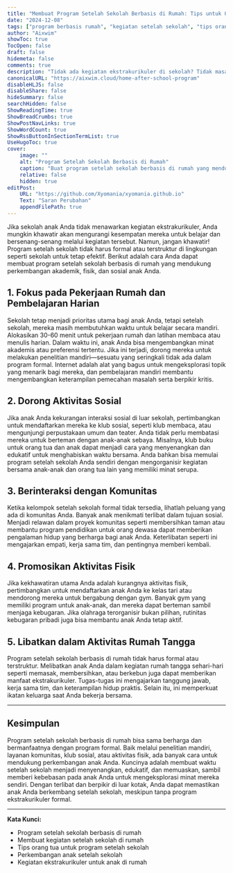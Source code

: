```yaml
---
title: "Membuat Program Setelah Sekolah Berbasis di Rumah: Tips untuk Orang Tua"
date: "2024-12-08"
tags: ["program berbasis rumah", "kegiatan setelah sekolah", "tips orang tua", "perkembangan anak", "kegiatan ekstrakurikuler"]
author: "Aixwim"
showToc: true
TocOpen: false
draft: false
hidemeta: false
comments: true
description: "Tidak ada kegiatan ekstrakurikuler di sekolah? Tidak masalah! Berikut adalah cara Anda dapat membuat program setelah sekolah berbasis di rumah untuk mendukung perkembangan akademik, fisik, dan sosial anak Anda."
canonicalURL: "https://aixwim.cloud/home-after-school-program"
disableHLJS: false
disableShare: false
hideSummary: false
searchHidden: false
ShowReadingTime: true
ShowBreadCrumbs: true
ShowPostNavLinks: true
ShowWordCount: true
ShowRssButtonInSectionTermList: true
UseHugoToc: true
cover:
    image: ""
    alt: "Program Setelah Sekolah Berbasis di Rumah"
    caption: "Buat program setelah sekolah berbasis di rumah yang mendukung pertumbuhan anak Anda."
    relative: false
    hidden: true
editPost:
    URL: "https://github.com/Xyomania/xyomania.github.io"
    Text: "Saran Perubahan"
    appendFilePath: true
---
```


Jika sekolah anak Anda tidak menawarkan kegiatan ekstrakurikuler, Anda mungkin khawatir akan mengurangi kesempatan mereka untuk belajar dan bersenang-senang melalui kegiatan tersebut. Namun, jangan khawatir! Program setelah sekolah tidak harus formal atau terstruktur di lingkungan seperti sekolah untuk tetap efektif. Berikut adalah cara Anda dapat membuat program setelah sekolah berbasis di rumah yang mendukung perkembangan akademik, fisik, dan sosial anak Anda.

<!--more-->

## 1. **Fokus pada Pekerjaan Rumah dan Pembelajaran Harian**

Sekolah tetap menjadi prioritas utama bagi anak Anda, tetapi setelah sekolah, mereka masih membutuhkan waktu untuk belajar secara mandiri. Alokasikan 30-60 menit untuk pekerjaan rumah dan latihan membaca atau menulis harian. Dalam waktu ini, anak Anda bisa mengembangkan minat akademis atau preferensi tertentu. Jika ini terjadi, dorong mereka untuk melakukan penelitian mandiri—sesuatu yang seringkali tidak ada dalam program formal. Internet adalah alat yang bagus untuk mengeksplorasi topik yang menarik bagi mereka, dan pembelajaran mandiri membantu mengembangkan keterampilan pemecahan masalah serta berpikir kritis.

## 2. **Dorong Aktivitas Sosial**

Jika anak Anda kekurangan interaksi sosial di luar sekolah, pertimbangkan untuk mendaftarkan mereka ke klub sosial, seperti klub membaca, atau mengunjungi perpustakaan umum dan teater. Anda tidak perlu membatasi mereka untuk berteman dengan anak-anak sebaya. Misalnya, klub buku untuk orang tua dan anak dapat menjadi cara yang menyenangkan dan edukatif untuk menghabiskan waktu bersama. Anda bahkan bisa memulai program setelah sekolah Anda sendiri dengan mengorganisir kegiatan bersama anak-anak dan orang tua lain yang memiliki minat serupa.

## 3. **Berinteraksi dengan Komunitas**

Ketika kelompok setelah sekolah formal tidak tersedia, lihatlah peluang yang ada di komunitas Anda. Banyak anak menikmati terlibat dalam tujuan sosial. Menjadi relawan dalam proyek komunitas seperti membersihkan taman atau membantu program pendidikan untuk orang dewasa dapat memberikan pengalaman hidup yang berharga bagi anak Anda. Keterlibatan seperti ini mengajarkan empati, kerja sama tim, dan pentingnya memberi kembali.

## 4. **Promosikan Aktivitas Fisik**

Jika kekhawatiran utama Anda adalah kurangnya aktivitas fisik, pertimbangkan untuk mendaftarkan anak Anda ke kelas tari atau mendorong mereka untuk bergabung dengan gym. Banyak gym yang memiliki program untuk anak-anak, dan mereka dapat berteman sambil menjaga kebugaran. Jika olahraga terorganisir bukan pilihan, rutinitas kebugaran pribadi juga bisa membantu anak Anda tetap aktif.

## 5. **Libatkan dalam Aktivitas Rumah Tangga**

Program setelah sekolah berbasis di rumah tidak harus formal atau terstruktur. Melibatkan anak Anda dalam kegiatan rumah tangga sehari-hari seperti memasak, membersihkan, atau berkebun juga dapat memberikan manfaat ekstrakurikuler. Tugas-tugas ini mengajarkan tanggung jawab, kerja sama tim, dan keterampilan hidup praktis. Selain itu, ini memperkuat ikatan keluarga saat Anda bekerja bersama.

---

## Kesimpulan

Program setelah sekolah berbasis di rumah bisa sama berharga dan bermanfaatnya dengan program formal. Baik melalui penelitian mandiri, layanan komunitas, klub sosial, atau aktivitas fisik, ada banyak cara untuk mendukung perkembangan anak Anda. Kuncinya adalah membuat waktu setelah sekolah menjadi menyenangkan, edukatif, dan memuaskan, sambil memberi kebebasan pada anak Anda untuk mengeksplorasi minat mereka sendiri. Dengan terlibat dan berpikir di luar kotak, Anda dapat memastikan anak Anda berkembang setelah sekolah, meskipun tanpa program ekstrakurikuler formal.

---

**Kata Kunci:**
- Program setelah sekolah berbasis di rumah
- Membuat kegiatan setelah sekolah di rumah
- Tips orang tua untuk program setelah sekolah
- Perkembangan anak setelah sekolah
- Kegiatan ekstrakurikuler untuk anak di rumah
